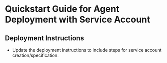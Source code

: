 # Quickstart Guide for Agent Deployment with Service Account

## Deployment Instructions
- Update the deployment instructions to include steps for service account creation/specification.

